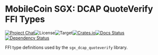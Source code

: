 # MobileCoin SGX: DCAP QuoteVerify FFI Types

[![Project Chat][chat-image]][chat-link]<!--
-->![License][license-image]<!--
-->![Target][target-image]<!--
-->[![Crates.io][crate-image]][crate-link]<!--
-->[![Docs Status][docs-image]][docs-link]<!--
-->[![Dependency Status][deps-image]][deps-link]

FFI type definitions used by the `sgx_dcap_quoteverify` library.

[chat-image]: https://img.shields.io/discord/844353360348971068?style=flat-square
[chat-link]: https://mobilecoin.chat
[license-image]: https://img.shields.io/crates/l/mc-sgx-dcap-quoteverify-sys-types?style=flat-square
[target-image]: https://img.shields.io/badge/target-any-brightgreen?style=flat-square
[crate-image]: https://img.shields.io/crates/v/mc-sgx-dcap-quoteverify-sys-types.svg?style=flat-square
[crate-link]: https://crates.io/crates/mc-sgx-dcap-quoteverify-sys-types
[docs-image]: https://img.shields.io/docsrs/mc-sgx-dcap-quoteverify-sys-types?style=flat-square
[docs-link]: https://docs.rs/crate/mc-sgx-dcap-quoteverify-sys-types
[deps-image]: https://deps.rs/crate/mc-sgx-dcap-quoteverify-sys-types/0.6.0/status.svg?style=flat-square
[deps-link]: https://deps.rs/crate/mc-sgx-dcap-quoteverify-sys-types/0.6.0
